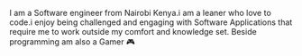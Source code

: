 I am a Software engineer from Nairobi Kenya.i am a leaner who love to code.i enjoy being challenged and engaging with Software Applications that require me to work outside my comfort and knowledge set. Beside programming am also a Gamer 🎮 
